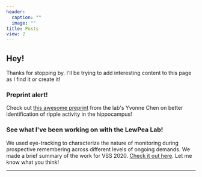```yaml
---
header:
  caption: ""
  image: ""
title: Posts
view: 2
---
```


## Hey!
Thanks for stopping by. I'll be trying to add interesting content to this page as I find it or create it!

### Preprint alert!  
Check out [this awesome preprint](https://www.biorxiv.org/content/10.1101/2020.10.17.342881v1) from the lab's Yvonne Chen on better identification of ripple activity in the hippocampus! 

### See what I've been working on with the LewPea Lab!    
We used eye-tracking to characterize the nature of monitoring during prospective remembering across different levels of ongoing demands. We made a brief summary of the work for VSS 2020. [Check it out here](https://youtu.be/bvSOIiwkwR4). Let me know what you think!

------